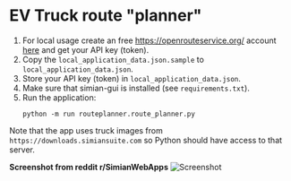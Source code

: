 # EV Truck route "planner"
1. For local usage create an free https://openrouteservice.org/ account [here](https://openrouteservice.org/dev/#/signup) and get your API key (token).
1. Copy the `local_application_data.json.sample` to `local_application_data.json`.
1. Store your API key (token) in `local_application_data.json`.
1. Make sure that simian-gui is installed (see `requirements.txt`).
1. Run the application:
   ```
   python -m run routeplanner.route_planner.py
   ```
Note that the app uses truck images from `https://downloads.simiansuite.com` so Python should have access to that server.

**Screenshot from reddit r/SimianWebApps**
![Screenshot](https://preview.redd.it/new-demo-added-to-github-ev-route-range-planner-v0-d05lby7x76kd1.png?width=1080&crop=smart&auto=webp&s=1f8fc53cb81b1b85e51ae2df172ae3ea768ff117 "Screenshot - from the reddit r/SimianWebApps")

